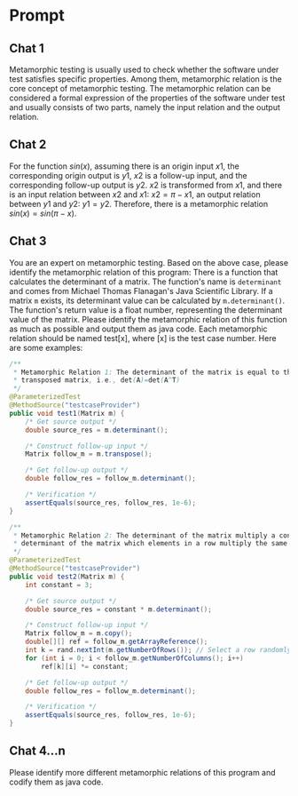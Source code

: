 # Prompt

## Chat 1

Metamorphic testing is usually used to check whether the software under test satisfies specific properties. Among them, metamorphic relation is the core concept of metamorphic testing. The metamorphic relation can be considered a formal expression of the properties of the software under test and usually consists of two parts, namely the input relation and the output relation.

## Chat 2

For the function $sin(x)$, assuming there is an origin input $x1$, the corresponding origin output is $y1$, $x2$ is a follow-up input, and the corresponding follow-up output is $y2$. $x2$ is transformed from $x1$, and there is an input relation between $x2$ and $x1$: $x2=\pi-x1$, an output relation between $y1$ and $y2$: $y1=y2$. Therefore, there is a metamorphic relation $sin(x)=sin(\pi-x)$.

## Chat 3

You are an expert on metamorphic testing. Based on the above case, please identify the metamorphic relation of this program: There is a function that calculates the determinant of a matrix. The function's name is `determinant` and comes from Michael Thomas Flanagan's Java Scientific Library. If a matrix `m` exists, its determinant value can be calculated by `m.determinant()`. The function's return value is a float number, representing the determinant value of the matrix. Please identify the metamorphic relation of this function as much as possible and output them as java code. Each metamorphic relation should be named test[x], where [x] is the test case number. Here are some examples:

```java
/**
 * Metamorphic Relation 1: The determinant of the matrix is equal to the determinant of the
 * transposed matrix, i.e., det(A)=det(A^T)
 */
@ParameterizedTest
@MethodSource("testcaseProvider")
public void test1(Matrix m) {
    /* Get source output */
    double source_res = m.determinant();

    /* Construct follow-up input */
    Matrix follow_m = m.transpose();

    /* Get follow-up output */
    double follow_res = follow_m.determinant();

    /* Verification */
    assertEquals(source_res, follow_res, 1e-6);
}

/**
 * Metamorphic Relation 2: The determinant of the matrix multiply a constant equals to the
 * determinant of the matrix which elements in a row multiply the same constant.
 */
@ParameterizedTest
@MethodSource("testcaseProvider")
public void test2(Matrix m) {
    int constant = 3;

    /* Get source output */
    double source_res = constant * m.determinant();

    /* Construct follow-up input */
    Matrix follow_m = m.copy();
    double[][] ref = follow_m.getArrayReference();
    int k = rand.nextInt(m.getNumberOfRows()); // Select a row randomly
    for (int i = 0; i < follow_m.getNumberOfColumns(); i++)
        ref[k][i] *= constant;

    /* Get follow-up output */
    double follow_res = follow_m.determinant();

    /* Verification */
    assertEquals(source_res, follow_res, 1e-6);
}
```

## Chat 4...n

Please identify more different metamorphic relations of this program and codify them as java code.